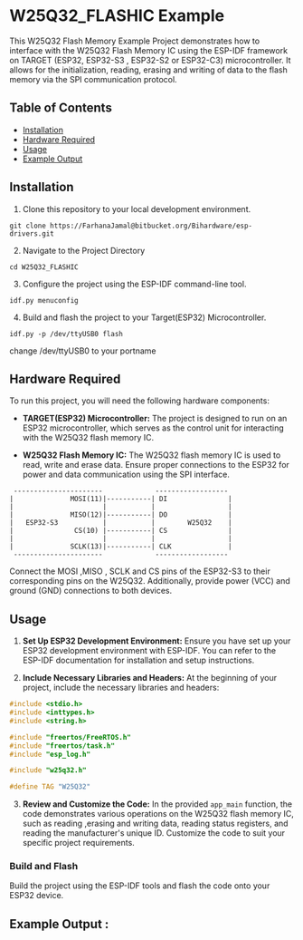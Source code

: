 # W25Q32_FLASHIC Example

This W25Q32 Flash Memory Example Project demonstrates how to interface with the W25Q32 Flash Memory IC using the ESP-IDF framework on TARGET (ESP32, ESP32-S3 , ESP32-S2 or ESP32-C3) microcontroller. It allows for the initialization, reading, erasing and writing of data to the flash memory via the SPI communication protocol.

## Table of Contents

- [Installation](#installation)
- [Hardware Required](#hardware-required)
- [Usage](#usage)
- [Example Output](#example-output)

## Installation 

1. Clone this repository to your local development environment.

```
git clone https://FarhanaJamal@bitbucket.org/Bihardware/esp-drivers.git 
```
2. Navigate to the Project Directory
```
cd W25Q32_FLASHIC
```
3. Configure the project using the ESP-IDF command-line tool.
```
idf.py menuconfig
```
4. Build and flash the project to your Target(ESP32) Microcontroller.

```
idf.py -p /dev/ttyUSB0 flash
```
change /dev/ttyUSB0 to your portname

## Hardware Required

To run this project, you will need the following hardware components:

- **TARGET(ESP32) Microcontroller:** The project is designed to run on an ESP32 microcontroller, which serves as the control unit for interacting with the W25Q32 flash memory IC.

- **W25Q32 Flash Memory IC:** The W25Q32 flash memory IC is used to read, write and erase data. Ensure proper connections to the ESP32 for power and data communication using the SPI interface.

```
 ----------------------             ------------------
|              MOSI(11)|-----------| DI               |
|                      |           |                  | 
|              MISO(12)|-----------| DO               |
|   ESP32-S3           |           |        W25Q32    |
|               CS(10) |-----------| CS               |
|                      |           |                  |
|              SCLK(13)|-----------| CLK              |
 ----------------------             ------------------     
  ```

Connect the MOSI ,MISO , SCLK and CS pins of the ESP32-S3 to their corresponding pins on the W25Q32. Additionally, provide power (VCC) and ground (GND) connections to both devices.

## Usage


1. **Set Up ESP32 Development Environment:** Ensure you have set up your ESP32 development environment with ESP-IDF. You can refer to the ESP-IDF documentation for installation and setup instructions.

2. **Include Necessary Libraries and Headers:** At the beginning of your project, include the necessary libraries and headers:

```c
#include <stdio.h>
#include <inttypes.h>
#include <string.h>

#include "freertos/FreeRTOS.h"
#include "freertos/task.h"
#include "esp_log.h"

#include "w25q32.h"

#define TAG "W25Q32"

```

3. **Review and Customize the Code:** In the provided ```app_main``` function, the code demonstrates various operations on the W25Q32 flash memory IC, such as reading ,erasing and writing data, reading status registers, and reading the manufacturer's unique ID. Customize the code to suit your specific project requirements.

### Build and Flash

Build the project using the ESP-IDF tools and flash the code onto your ESP32 device.

## Example Output :